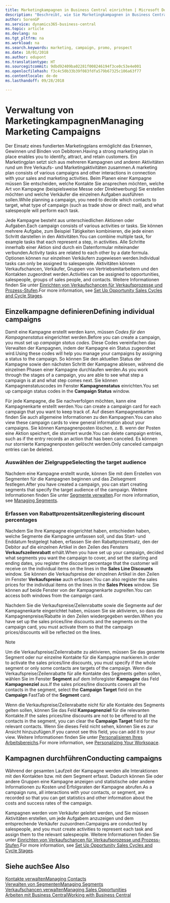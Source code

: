 ```yaml
---
title: Marketingkampagnen in Business Central einrichten | Microsoft Docs
description: "Beschreibt, wie Sie Marketingkampagnen in Business Central einrichten und ausführen, um potenzielle Kunden zu identifizieren und Kunden zu behalten."
author: SorenGP
ms.service: dynamics365-business-central
ms.topic: article
ms.devlang: na
ms.tgt_pltfrm: na
ms.workload: na
ms.search.keywords: marketing, campaign, promo, prospect
ms.date: 10/01/2018
ms.author: edupont
ms.translationtype: HT
ms.sourcegitcommit: 9dbd92409ba02281f008246194f3ce0c53e4e001
ms.openlocfilehash: f3c4c50b33b39f083fdfa579b67325c106a63f77
ms.contentlocale: de-de
ms.lasthandoff: 09/28/2018

---
```

# <a name="managing-marketing-campaigns"></a><span data-ttu-id="0c06a-103">Verwaltung von Marketingkampagnen</span><span class="sxs-lookup"><span data-stu-id="0c06a-103">Managing Marketing Campaigns</span></span>
<span data-ttu-id="0c06a-104">Der Einsatz eines fundierten Marketingplans ermöglicht das Erkennen, Gewinnen und Binden von Debitoren.</span><span class="sxs-lookup"><span data-stu-id="0c06a-104">Having a strong marketing plan in place enables you to identify, attract, and retain customers.</span></span> <span data-ttu-id="0c06a-105">Ein Marketingplan setzt sich aus mehreren Kampagnen und anderen Aktivitäten rund um Ihre Verkaufs- und Marketingaktivitäten zusammen.</span><span class="sxs-lookup"><span data-stu-id="0c06a-105">A marketing plan consists of various campaigns and other interactions in connection with your sales and marketing activities.</span></span> <span data-ttu-id="0c06a-106">Beim Planen einer Kampagne müssen Sie entscheiden, welche Kontakte Sie ansprechen möchten, welche Art von Kampagne (beispielsweise Messe oder Direktwerbung) Sie erstellen möchten und welche Verkäufer die einzelnen Aufgaben ausführen sollen.</span><span class="sxs-lookup"><span data-stu-id="0c06a-106">While planning a campaign, you need to decide which contacts to target, what type of campaign (such as trade show or direct mail), and what salespeople will perform each task.</span></span>

<span data-ttu-id="0c06a-107">Jede Kampagne besteht aus unterschiedlichen Aktionen oder Aufgaben.</span><span class="sxs-lookup"><span data-stu-id="0c06a-107">Each campaign consists of various activities or tasks.</span></span> <span data-ttu-id="0c06a-108">Sie können mehrere Aufgabe, zum Beispiel Tätigkeiten kombinieren, die jede einen Schritt darstellen in den Aktivitäten.</span><span class="sxs-lookup"><span data-stu-id="0c06a-108">You can combine multiple task, for example tasks that each represent a step, in activities.</span></span> <span data-ttu-id="0c06a-109">Alle Schritte innerhalb einer Aktion sind durch ein Datenformular miteinander verbunden.</span><span class="sxs-lookup"><span data-stu-id="0c06a-109">Activity tasks are related to each other by a date formula.</span></span> <span data-ttu-id="0c06a-110">Optionen können nur einzelnen Verkäufern zugewiesen werden.</span><span class="sxs-lookup"><span data-stu-id="0c06a-110">Individual tasks can only be assigned to salespeople.</span></span> <span data-ttu-id="0c06a-111">Aktivitäten können Verkaufschancen, Verkäufer, Gruppen von Vertriebsmitarbeitern und den Kontakten zugeordnet werden.</span><span class="sxs-lookup"><span data-stu-id="0c06a-111">Activities can be assigned to opportunities, salespeople, groups of sales people, and contacts.</span></span> <span data-ttu-id="0c06a-112">Weitere Informationen finden Sie unter [Einrichten von Verkaufschancen für Verkaufsprozesse und Prozess-Stufen](marketing-how-setup-opportunity-sales-cycles-stages.md).</span><span class="sxs-lookup"><span data-stu-id="0c06a-112">For more information, see [Set Up Opportunity Sales Cycles and Cycle Stages](marketing-how-setup-opportunity-sales-cycles-stages.md).</span></span>

## <a name="defining-individual-campaigns"></a><span data-ttu-id="0c06a-113">Einzelkampagne definieren</span><span class="sxs-lookup"><span data-stu-id="0c06a-113">Defining individual campaigns</span></span>
<span data-ttu-id="0c06a-114">Damit eine Kampagne erstellt werden kann, müssen *Codes für den Kampagnenstatus* eingerichtet werden.</span><span class="sxs-lookup"><span data-stu-id="0c06a-114">Before you can create a campaign, you must set up *campaign status codes*.</span></span> <span data-ttu-id="0c06a-115">Diese Codes vereinfachen das Verwalten der Kampagnen, indem der Kampagne ein Status zugeordnet wird.</span><span class="sxs-lookup"><span data-stu-id="0c06a-115">Using these codes will help you manage your campaigns by assigning a status to the campaign.</span></span> <span data-ttu-id="0c06a-116">So können Sie den aktuellen Status der Kampagne sowie den nächsten Schritt der Kampagne ablesen, während die einzelnen Phasen einer Kampagne durchlaufen werden.</span><span class="sxs-lookup"><span data-stu-id="0c06a-116">As you work through the stages of a campaign, you are able to see what step a campaign is at and what step comes next.</span></span> <span data-ttu-id="0c06a-117">Sie können Kampagnenstatuscodes im Fenster **Kampagnenstatus** einrichten.</span><span class="sxs-lookup"><span data-stu-id="0c06a-117">You set up campaign status codes in the **Campaign Status** window.</span></span>

<span data-ttu-id="0c06a-118">Für jede Kampagne, die Sie nachverfolgen möchten, kann eine Kampagnenkarte erstellt werden.</span><span class="sxs-lookup"><span data-stu-id="0c06a-118">You can create a campaign card for each campaign that you want to keep track of.</span></span> <span data-ttu-id="0c06a-119">Auf diesen Kampagnenkarten finden Sie auch allgemeine Informationen zu den Kampagnen.</span><span class="sxs-lookup"><span data-stu-id="0c06a-119">You can also view these campaign cards to view general information about your campaigns.</span></span>
<span data-ttu-id="0c06a-120">Sie können Kampagnenposten löschen, z. B. wenn der Posten eine Aktion speichert, die storniert wurde.</span><span class="sxs-lookup"><span data-stu-id="0c06a-120">You can delete campaign entries, such as if the entry records an action that has been canceled.</span></span> <span data-ttu-id="0c06a-121">Es können nur stornierte Kampagnenposten gelöscht werden.</span><span class="sxs-lookup"><span data-stu-id="0c06a-121">Only canceled campaign entries can be deleted.</span></span>

### <a name="selecting-the-target-audience"></a><span data-ttu-id="0c06a-122">Auswählen der Zielgruppe</span><span class="sxs-lookup"><span data-stu-id="0c06a-122">Selecting the target audience</span></span>
<span data-ttu-id="0c06a-123">Nachdem eine Kampagne erstellt wurde, können Sie mit dem Erstellen von Segmenten für die Kampagnen beginnen und das Zielsegment festlegen.</span><span class="sxs-lookup"><span data-stu-id="0c06a-123">After you have created a campaign, you can start creating segments that specify the target audience of the campaign.</span></span> <span data-ttu-id="0c06a-124">Weitere Informationen finden Sie unter [Segmente verwalten](marketing-segments.md).</span><span class="sxs-lookup"><span data-stu-id="0c06a-124">For more information, see [Managing Segments](marketing-segments.md).</span></span>

### <a name="registering-discount-percentages"></a><span data-ttu-id="0c06a-125">Erfassen von Rabattprozentsätzen</span><span class="sxs-lookup"><span data-stu-id="0c06a-125">Registering discount percentages</span></span>
<span data-ttu-id="0c06a-126">Nachdem Sie Ihre Kampagne eingerichtet haben, entschieden haben, welche Segmente die Kampagne umfassen soll, und das Start- und Enddatum festgelegt haben, erfassen Sie den Rabattprozentsatz, den der Debitor auf die einzelnen Artikel in den Zeilen des Fensters **Verkaufszeilenrabatt** erhält.</span><span class="sxs-lookup"><span data-stu-id="0c06a-126">When you have set up your campaign, decided what segments you want the campaign to cover, and set the starting and ending dates, you register the discount percentage that the customer will receive on the individual items on the lines in the **Sales Line Discounts** window.</span></span> <span data-ttu-id="0c06a-127">Sie können die Verkaufspreise der einzelnen Artikel in den Zeilen im Fenster **Verkaufspreise** auch erfassen.</span><span class="sxs-lookup"><span data-stu-id="0c06a-127">You can also register the sales prices for the individual items on the lines in the **Sales Prices** window.</span></span> <span data-ttu-id="0c06a-128">Sie können auf beide Fenster von der Kampagnenkarte zugreifen.</span><span class="sxs-lookup"><span data-stu-id="0c06a-128">You can access both windows from the campaign card.</span></span>

 <span data-ttu-id="0c06a-129">Nachdem Sie die Verkaufspreise/Zeilenrabatte sowie die Segmente auf der Kampagnenkarte eingerichtet haben, müssen Sie sie aktivieren, so dass die Kampagnenpreise/Rabatte in den Zeilen wiedergegeben werden.</span><span class="sxs-lookup"><span data-stu-id="0c06a-129">When you have set up the sales prices/line discounts and the segments on the campaign card, you must activate them so that the campaign prices/discounts will be reflected on the lines.</span></span>

> [!NOTE]  
>   <span data-ttu-id="0c06a-130">Um die Verkaufspreise/Zeilenrabatte zu aktivieren, müssen Sie das gesamte Segment oder nur einzelne Kontakte für die Kampagne markieren.</span><span class="sxs-lookup"><span data-stu-id="0c06a-130">In order to activate the sales prices/line discounts, you must specify if the whole segment or only some contacts are targets of the campaign.</span></span> <span data-ttu-id="0c06a-131">Wenn die Verkaufspreise/Zeilenrabatte für alle Kontakte des Segments gelten sollen, wählen Sie im Fenster **Segment** auf dem Inforegister **Kampagne** das Feld **Kampagnenziel** aus.</span><span class="sxs-lookup"><span data-stu-id="0c06a-131">If the sales prices/line discounts covers all the contacts in the segment, select the **Campaign Target** field on the **Campaign** FastTab of the **Segment** card.</span></span>

<span data-ttu-id="0c06a-132">Wenn die Verkaufspreise/Zeilenrabatte nicht für alle Kontakte des Segments gelten sollen, können Sie das Feld **Kampagnenziel** für die relevanten Kontakte.</span><span class="sxs-lookup"><span data-stu-id="0c06a-132">If the sales prices/line discounts are not to be offered to all the contacts in the segment, you can clear the **Campaign Target** field for the relevant contacts.</span></span> <span data-ttu-id="0c06a-133">Wenn Sie dieses Feld nicht sehen, können Sie es zur Ansicht hinzuzufügen.</span><span class="sxs-lookup"><span data-stu-id="0c06a-133">If you cannot see this field, you can add it to your view.</span></span> <span data-ttu-id="0c06a-134">Weitere Informationen finden Sie unter [Personalisieren Ihres Arbeitsbereichs](ui-personalization-user.md).</span><span class="sxs-lookup"><span data-stu-id="0c06a-134">For more information, see [Personalizing Your Workspace](ui-personalization-user.md).</span></span>

## <a name="conducting-campaigns"></a><span data-ttu-id="0c06a-135">Kampagnen durchführen</span><span class="sxs-lookup"><span data-stu-id="0c06a-135">Conducting campaigns</span></span>
<span data-ttu-id="0c06a-136">Während der gesamten Laufzeit der Kampagne werden alle Interaktionen mit den Kontakten bzw. mit dem Segment erfasst. Dadurch können Sie oder andere Gruppen eine Kampagne anzeigen und statistische oder andere Informationen zu Kosten und Erfolgsraten der Kampagne abrufen.</span><span class="sxs-lookup"><span data-stu-id="0c06a-136">As a campaign runs, all interactions with your contacts, or segment, are recorded so that you can get statistics and other information about the costs and success rates of the campaign.</span></span>

<span data-ttu-id="0c06a-137">Kampagnen werden vom Verkäufer geleitet werden, und Sie müssen Aktivitäten erstellen, um jede Aufgabem anzuzeigen und dem entsprechende Verkäufer zuzuordnen.</span><span class="sxs-lookup"><span data-stu-id="0c06a-137">Campaigns are conducted by salespeople, and you must create activities to represent each task and assign them to the relevant salespeople.</span></span> <span data-ttu-id="0c06a-138">Weitere Informationen finden Sie unter [Einrichten von Verkaufschancen für Verkaufsprozesse und Prozess-Stufen](marketing-how-setup-opportunity-sales-cycles-stages.md).</span><span class="sxs-lookup"><span data-stu-id="0c06a-138">For more information, see [Set Up Opportunity Sales Cycles and Cycle Stages](marketing-how-setup-opportunity-sales-cycles-stages.md).</span></span>

## <a name="see-also"></a><span data-ttu-id="0c06a-139">Siehe auch</span><span class="sxs-lookup"><span data-stu-id="0c06a-139">See Also</span></span>
[<span data-ttu-id="0c06a-140">Kontakte verwalten</span><span class="sxs-lookup"><span data-stu-id="0c06a-140">Managing Contacts</span></span>](marketing-contacts.md)  
[<span data-ttu-id="0c06a-141">Verwalten von Segmenten</span><span class="sxs-lookup"><span data-stu-id="0c06a-141">Managing Segments</span></span>](marketing-segments.md)  
[<span data-ttu-id="0c06a-142">Verkaufschancen verwalten</span><span class="sxs-lookup"><span data-stu-id="0c06a-142">Managing Sales Opportunities</span></span>](marketing-manage-sales-opportunities.md)  
[<span data-ttu-id="0c06a-143">Arbeiten mit  Business Central</span><span class="sxs-lookup"><span data-stu-id="0c06a-143">Working with Business Central</span></span>](ui-work-product.md)  

